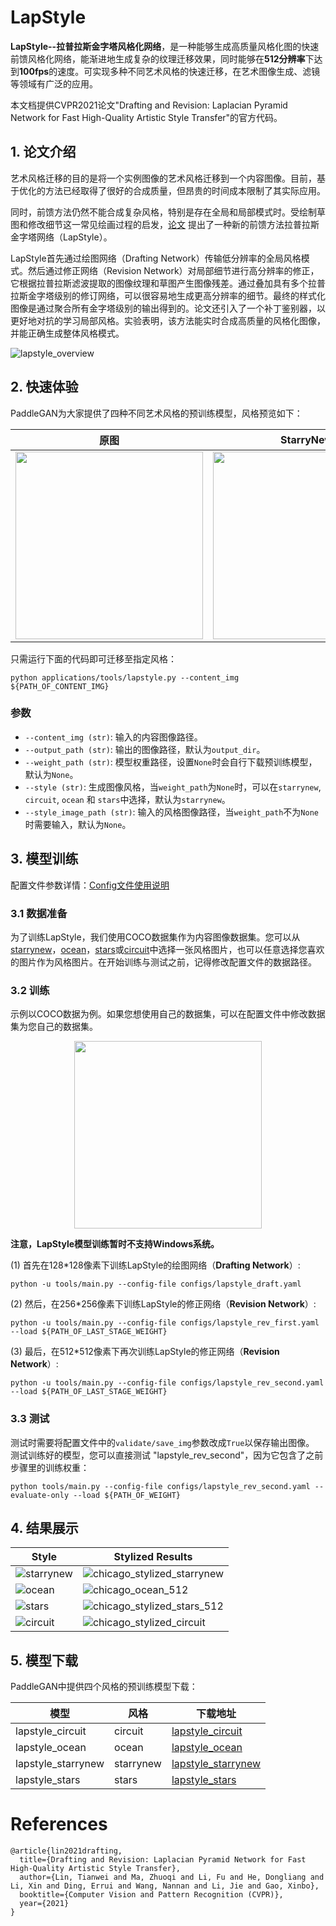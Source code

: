 
# LapStyle

 **LapStyle--拉普拉斯金字塔风格化网络**，是一种能够生成高质量风格化图的快速前馈风格化网络，能渐进地生成复杂的纹理迁移效果，同时能够在**512分辨率**下达到**100fps**的速度。可实现多种不同艺术风格的快速迁移，在艺术图像生成、滤镜等领域有广泛的应用。

本文档提供CVPR2021论文"Drafting and Revision: Laplacian Pyramid Network for Fast High-Quality Artistic Style Transfer"的官方代码。

## 1. 论文介绍

艺术风格迁移的目的是将一个实例图像的艺术风格迁移到一个内容图像。目前，基于优化的方法已经取得了很好的合成质量，但昂贵的时间成本限制了其实际应用。

同时，前馈方法仍然不能合成复杂风格，特别是存在全局和局部模式时。受绘制草图和修改细节这一常见绘画过程的启发，[论文](https://arxiv.org/pdf/2104.05376.pdf) 提出了一种新的前馈方法拉普拉斯金字塔网络（LapStyle）。

LapStyle首先通过绘图网络（Drafting Network）传输低分辨率的全局风格模式。然后通过修正网络（Revision Network）对局部细节进行高分辨率的修正，它根据拉普拉斯滤波提取的图像纹理和草图产生图像残差。通过叠加具有多个拉普拉斯金字塔级别的修订网络，可以很容易地生成更高分辨率的细节。最终的样式化图像是通过聚合所有金字塔级别的输出得到的。论文还引入了一个补丁鉴别器，以更好地对抗的学习局部风格。实验表明，该方法能实时合成高质量的风格化图像，并能正确生成整体风格模式。

![lapstyle_overview](https://user-images.githubusercontent.com/79366697/118654987-b24dc100-b81b-11eb-9430-d84630f80511.png)

## 2. 快速体验

PaddleGAN为大家提供了四种不同艺术风格的预训练模型，风格预览如下：

|                             原图                             | StarryNew                                                    | Stars                                                        | Ocean                                                        | Circuit                                                      |
| :----------------------------------------------------------: | ------------------------------------------------------------ | ------------------------------------------------------------ | ------------------------------------------------------------ | ------------------------------------------------------------ |
| <img src='https://user-images.githubusercontent.com/48054808/130388598-1e2b27e7-be66-49df-84d5-57b4dc7730d6.png' width='300'/> | <img src='https://user-images.githubusercontent.com/48054808/130388606-78a3a682-2ae4-4753-a07c-671a46930de8.png' width='300'/> | <img src='https://user-images.githubusercontent.com/48054808/130388615-b04197b3-2fdf-4494-ad17-490afe0fd1cd.png' width='300'/> | <img src='https://user-images.githubusercontent.com/48054808/130388623-2eec0cca-fee1-47f0-8398-cae0171aa7a5.png' width='300'/> | <img src='https://user-images.githubusercontent.com/48054808/130388624-f27d0712-ba71-42b2-ada4-44bf60e36512.png' width='300'/> |

只需运行下面的代码即可迁移至指定风格：

```
python applications/tools/lapstyle.py --content_img ${PATH_OF_CONTENT_IMG}
```
### **参数**

- `--content_img (str)`: 输入的内容图像路径。
- `--output_path (str)`: 输出的图像路径，默认为`output_dir`。
- `--weight_path (str)`: 模型权重路径，设置`None`时会自行下载预训练模型，默认为`None`。
- `--style (str)`: 生成图像风格，当`weight_path`为`None`时，可以在`starrynew`, `circuit`, `ocean` 和 `stars`中选择，默认为`starrynew`。
- `--style_image_path (str)`: 输入的风格图像路径，当`weight_path`不为`None`时需要输入，默认为`None`。

## 3. 模型训练

配置文件参数详情：[Config文件使用说明](../config_doc.md)

### 3.1 数据准备

为了训练LapStyle，我们使用COCO数据集作为内容图像数据集。您可以从[starrynew](https://user-images.githubusercontent.com/79366697/118655415-1ec8c000-b81c-11eb-8002-90bf8d477860.png)，[ocean](https://user-images.githubusercontent.com/79366697/118655407-1c666600-b81c-11eb-83a6-300ee1952415.png)，[stars](https://user-images.githubusercontent.com/79366697/118655423-20928380-b81c-11eb-92bd-0deeb320ff14.png)或[circuit](https://user-images.githubusercontent.com/79366697/118655399-196b7580-b81c-11eb-8bc5-d5ece80c18ba.jpg)中选择一张风格图片，也可以任意选择您喜欢的图片作为风格图片。在开始训练与测试之前，记得修改配置文件的数据路径。

### 3.2 训练

示例以COCO数据为例。如果您想使用自己的数据集，可以在配置文件中修改数据集为您自己的数据集。

<div align="center">
  <img src="https://user-images.githubusercontent.com/48054808/130389113-981ef29c-12ac-4fcd-9a2c-c7fcbc7031be.png" width="300"/>
</div>



**注意，LapStyle模型训练暂时不支持Windows系统。**

(1) 首先在128*128像素下训练LapStyle的绘图网络（**Drafting Network**）:
```
python -u tools/main.py --config-file configs/lapstyle_draft.yaml
```

(2) 然后，在256*256像素下训练LapStyle的修正网络（**Revision Network**）:
```
python -u tools/main.py --config-file configs/lapstyle_rev_first.yaml --load ${PATH_OF_LAST_STAGE_WEIGHT}
```

(3) 最后，在512*512像素下再次训练LapStyle的修正网络（**Revision Network**）:
```
python -u tools/main.py --config-file configs/lapstyle_rev_second.yaml --load ${PATH_OF_LAST_STAGE_WEIGHT}
```

### 3.3 测试

测试时需要将配置文件中的`validate/save_img`参数改成`True`以保存输出图像。
测试训练好的模型，您可以直接测试 "lapstyle_rev_second"，因为它包含了之前步骤里的训练权重：
```
python tools/main.py --config-file configs/lapstyle_rev_second.yaml --evaluate-only --load ${PATH_OF_WEIGHT}
```

## 4. 结果展示

| Style | Stylized Results |
| --- | --- |
| ![starrynew](https://user-images.githubusercontent.com/79366697/118655415-1ec8c000-b81c-11eb-8002-90bf8d477860.png) | ![chicago_stylized_starrynew](https://user-images.githubusercontent.com/79366697/118655671-59325d00-b81c-11eb-93a3-4fcc24680124.png)|
| ![ocean](https://user-images.githubusercontent.com/79366697/118655407-1c666600-b81c-11eb-83a6-300ee1952415.png) | ![chicago_ocean_512](https://user-images.githubusercontent.com/79366697/118655625-4cae0480-b81c-11eb-83ec-30936ed3df65.png)|
| ![stars](https://user-images.githubusercontent.com/79366697/118655423-20928380-b81c-11eb-92bd-0deeb320ff14.png) | ![chicago_stylized_stars_512](https://user-images.githubusercontent.com/79366697/118655638-50da2200-b81c-11eb-9223-58d5df022fa5.png)|
| ![circuit](https://user-images.githubusercontent.com/79366697/118655399-196b7580-b81c-11eb-8bc5-d5ece80c18ba.jpg) | ![chicago_stylized_circuit](https://user-images.githubusercontent.com/79366697/118655660-56376c80-b81c-11eb-87f2-64ae5a82375c.png)|


## 5. 模型下载

PaddleGAN中提供四个风格的预训练模型下载：

| 模型 | 风格 | 下载地址 |
|---|---|---|
| lapstyle_circuit  | circuit | [lapstyle_circuit](https://paddlegan.bj.bcebos.com/models/lapstyle_circuit.pdparams)
| lapstyle_ocean  | ocean | [lapstyle_ocean](https://paddlegan.bj.bcebos.com/models/lapstyle_ocean.pdparams)
| lapstyle_starrynew  | starrynew | [lapstyle_starrynew](https://paddlegan.bj.bcebos.com/models/lapstyle_starrynew.pdparams)
| lapstyle_stars  | stars | [lapstyle_stars](https://paddlegan.bj.bcebos.com/models/lapstyle_stars.pdparams)


# References

```
@article{lin2021drafting,
  title={Drafting and Revision: Laplacian Pyramid Network for Fast High-Quality Artistic Style Transfer},
  author={Lin, Tianwei and Ma, Zhuoqi and Li, Fu and He, Dongliang and Li, Xin and Ding, Errui and Wang, Nannan and Li, Jie and Gao, Xinbo},
  booktitle={Computer Vision and Pattern Recognition (CVPR)},
  year={2021}
}
```
